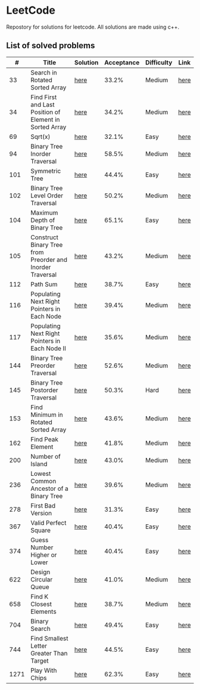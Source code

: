 # LeetCode

Repostory for solutions for leetcode. All solutions are made using c++.

## List of solved problems 

| __#__  | __Title__  | __Solution__  | __Acceptance__  | __Difficulty__  | __Link__  |
|---|---|---|---|---|---|
| 33  | Search in Rotated Sorted Array    | [here](https://github.com/Jumaruba/LeetCode/blob/master/searchInRotatedSortArray.cpp)  | 33.2%  | Medium  | [here](https://leetcode.com/problems/search-in-rotated-sorted-array)  |
| 34  | Find First and Last Position of Element in Sorted Array      | [here](https://github.com/Jumaruba/LeetCode/blob/master/firstAndLastSortedArray.cpp)   | 34.2%  | Medium  | [here](https://leetcode.com/problems/find-first-and-last-position-of-element-in-sorted-array)  |
| 69  | Sqrt(x) | [here](https://github.com/Jumaruba/LeetCode/blob/master/Sqrt(x).cpp)   | 32.1%   |Easy   | [here](https://leetcode.com/problems/sqrtx)  |
| 94  | Binary Tree Inorder Traversal   | [here](https://github.com/Jumaruba/LeetCode/blob/master/inOrder.cpp)   | 58.5%  | Medium  | [here](https://leetcode.com/problems/binary-tree-inorder-traversal)  |
| 101  | Symmetric Tree |[here](https://github.com/Jumaruba/LeetCode/blob/master/symmetricTree.cpp)    | 44.4%  | Easy  |[here](https://leetcode.com/problems/symmetric-tree)   |
| 102  | Binary Tree Level Order Traversal  |[here](https://github.com/Jumaruba/LeetCode/blob/master/levelOrder.cpp)    | 50.2%  | Medium  | [here](https://leetcode.com/problems/binary-tree-level-order-traversal)  |
| 104  | Maximum Depth of Binary Tree  | [here](https://github.com/Jumaruba/LeetCode/blob/master/maximumDepth_bottomUp.cpp)   | 65.1%  |Easy   |[here](https://leetcode.com/problems/maximum-depth-of-binary-tree)   |
| 105  | Construct Binary Tree from Preorder and Inorder Traversal  | [here](https://github.com/Jumaruba/LeetCode/blob/master/constructInorderPreoder.cpp)   | 43.2%  |Medium   |[here](https://leetcode.com/problems/construct-binary-tree-from-preorder-and-inorder-traversal)   |
| 112  | Path Sum  | [here](https://github.com/Jumaruba/LeetCode/blob/master/pathSum.cpp)   | 38.7%  | Easy  |[here](https://leetcode.com/problems/path-sum)   |
| 116  | Populating Next Right Pointers in Each Node   | [here](https://github.com/Jumaruba/LeetCode/blob/master/populatingNext.cpp)   | 39.4%  | Medium  |[here](https://leetcode.com/problems/populating-next-right-pointers-in-each-node)   |
| 117  | Populating Next Right Pointers in Each Node II   |[here](https://github.com/Jumaruba/LeetCode/blob/master/populatingNext_II_1.cpp)    | 35.6%  | Medium  | [here](https://leetcode.com/problems/populating-next-right-pointers-in-each-node-ii)  |
| 144  | Binary Tree Preorder Traversal   |[here](https://github.com/Jumaruba/LeetCode/blob/master/preOrder.cpp)    | 52.6%  | Medium  |[here](https://leetcode.com/problems/binary-tree-preorder-traversal)   |
| 145  | Binary Tree Postorder Traversal   | [here](https://github.com/Jumaruba/LeetCode/blob/master/postOrder.cpp)   | 50.3%  | Hard  |[here](https://leetcode.com/problems/binary-tree-postorder-traversal)   |
| 153  | Find Minimum in Rotated Sorted Array   |[here](https://github.com/Jumaruba/LeetCode/blob/master/findMinimunInSortedArray.cpp)    | 43.6%  |Medium   | [here](https://leetcode.com/problems/find-minimum-in-rotated-sorted-array)  |
| 162  | Find Peak Element  |[here](https://github.com/Jumaruba/LeetCode/blob/master/findPeakElement.cpp)    | 41.8%  | Medium  |[here](https://leetcode.com/problems/find-peak-element)   |
| 200  |  Number of Island   |[here](https://leetcode.com/problems/number-of-islands/)    | 43.0%  | Medium  | [here](https://github.com/Jumaruba/LeetCode/blob/master/numberofIsland.cpp)
| 236  |  Lowest Common Ancestor of a Binary Tree   |[here](https://github.com/Jumaruba/LeetCode/blob/master/lowestCommonAncestorBinaryTree.cpp)    | 39.6%  | Medium  |[here](https://leetcode.com/problems/lowest-common-ancestor-of-a-binary-tree)   |
| 278  | First Bad Version  | [here](https://github.com/Jumaruba/LeetCode/blob/master/firstBadVersion.cpp)   | 31.3%  |Easy   | [here](https://leetcode.com/problems/first-bad-version)  |
| 367  | Valid Perfect Square  |[here](https://github.com/Jumaruba/LeetCode/blob/master/validPerfectSquare.cpp)    | 40.4%  | Easy  |[here](https://leetcode.com/problems/valid-perfect-square)   |
| 374  | Guess Number Higher or Lower   | [here](https://github.com/Jumaruba/LeetCode/blob/master/guessNumberHigherOrLower.cpp)   | 40.4%  | Easy  | [here](https://leetcode.com/problems/guess-number-higher-or-lower)  |
| 622 | Design Circular Queue  |[here](https://github.com/Jumaruba/LeetCode/blob/master/circularQueue.cpp)    | 41.0%  |Medium   |[here](https://leetcode.com/problems/design-circular-queue)   |
| 658  | Find K Closest Elements  |[here](https://github.com/Jumaruba/LeetCode/blob/master/findKClosestElement.cpp)    | 38.7%  |Medium   |[here](https://leetcode.com/problems/find-k-closest-elements)   |
| 704  | Binary Search    |[here](https://github.com/Jumaruba/LeetCode/blob/master/binarySearch.cpp)    | 49.4%  | Easy  | [here](https://leetcode.com/problems/binary-search)  |
| 744  | Find Smallest Letter Greater Than Target   |[here](https://github.com/Jumaruba/LeetCode/blob/master/findSmallestLetterGreaterThanTarget.cpp)    | 44.5%  | Easy  |[here](https://leetcode.com/problems/find-smallest-letter-greater-than-target)   |
| 1271  | Play With Chips  |[here](https://github.com/Jumaruba/LeetCode/blob/master/playWithChips.cpp)    | 62.3%  | Easy  |[here](https://leetcode.com/contest/weekly-contest-157/problems/play-with-chips/)   |



